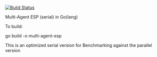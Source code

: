 [![Build Status](https://travis-ci.com/edmore/cooperative-coevolution.svg?token=qCqiUCDFN1395pnZuyJY&branch=multi-agent-esp-serial)](https://magnum.travis-ci.com/edmore/cooperative-coevolution)

Multi-Agent ESP (serial) in Go(lang)

To build:

go build -o multi-agent-esp

This is an optimized serial version for Benchmarking against the parallel version
